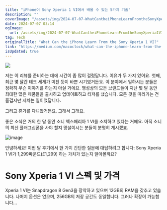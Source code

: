 ```yaml
---
title: "iPhone이 Sony Xperia 1 VI에서 배울 수 있는 5가지 기술"
description: ""
coverImage: "/assets/img/2024-07-07-WhatCantheiPhoneLearnFromtheSonyXperia1VI_0.png"
date: 2024-07-07 03:14
ogImage: 
  url: /assets/img/2024-07-07-WhatCantheiPhoneLearnFromtheSonyXperia1VI_0.png
tag: Tech
originalTitle: "What Can the iPhone Learn From the Sony Xperia 1 VI?"
link: "https://medium.com/macoclock/what-can-the-iphone-learn-from-the-sony-xperia-1-vi-2ddc886e4a63"
isUpdated: true
---
```






<img src="/assets/img/2024-07-07-WhatCantheiPhoneLearnFromtheSonyXperia1VI_0.png" />

저는 이 리뷰를 준비하는 데에 시간이 좀 많이 걸렸답니다. 이유가 두 가지 있어요. 첫째, 최근 몇 달간 테크 세계가 미친 듯이 바쁜 시기였거든요. 이 분야에서 일하시는 분들은 정확히 무슨 이야기를 하는지 아실 거에요. 행성상의 모든 브랜드들이 지난 몇 달 동안 최대한 많은 제품들을 출시하고 업데이트하고 티저를 냈습니다. 모든 것을 따라가는 건 즐겁지만 지치는 일이었답니다.

그리고 휴가를 다녀왔거든요. 그래서 그래요.

좋은 소식은 거의 한 달 동안 소니 엑스페리아 1 VI를 소지하고 있다는 거에요. 아직 소니의 최신 플래그십폰을 사야 할지 망설이시는 분들이 분명히 계시겠죠.

<div class="content-ad"></div>

![image](/assets/img/2024-07-07-WhatCantheiPhoneLearnFromtheSonyXperia1VI_1.png)

안녕하세요! 이번 달 후기에서 한 가지 간단한 질문에 대답하려고 합니다: Sony Xperia 1 VI가 1,299파운드(£1,299) 하는 가치가 있는지 알아볼까요?

# Sony Xperia 1 VI 스펙 및 가격

Xperia 1 VI는 Snapdragon 8 Gen3을 장착하고 있으며 12GB의 RAM을 갖추고 있습니다. 나머지 옵션은 없으며, 256GB의 저장 공간도 동일합니다. 그러나 확장이 가능합니다…